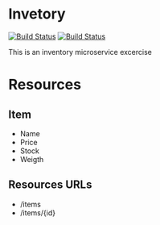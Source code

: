 # Invetory

[![Build Status](https://travis-ci.org/omarvides/inventory.svg?branch=master)](https://travis-ci.org/omarvides/inventory)
[![Build Status](https://github.clouderx.com/api/badges/omarvides/inventory/status.svg?branch=master)](https://github.clouderx.com/omarvides/inventory)

This is an inventory microservice excercise

# Resources

## Item

* Name
* Price
* Stock
* Weigth

## Resources URLs

* /items
* /items/{id}
